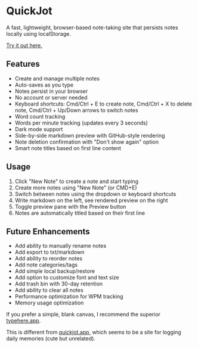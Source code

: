 # QuickJot

A fast, lightweight, browser-based note-taking site that persists notes locally using localStorage.

[Try it out here.](https://felipe-parodi.github.io/quickjot/)

## Features
- Create and manage multiple notes
- Auto-saves as you type
- Notes persist in your browser
- No account or server needed
- Keyboard shortcuts: Cmd/Ctrl + E to create note, Cmd/Ctrl + X to delete note, Cmd/Ctrl + Up/Down arrows to switch notes
- Word count tracking
- Words per minute tracking (updates every 3 seconds)
- Dark mode support
- Side-by-side markdown preview with GitHub-style rendering
- Note deletion confirmation with "Don't show again" option
- Smart note titles based on first line content

## Usage
1. Click "New Note" to create a note and start typing
2. Create more notes using "New Note" (or CMD+E)
3. Switch between notes using the dropdown or keyboard shortcuts
4. Write markdown on the left, see rendered preview on the right
5. Toggle preview pane with the Preview button
6. Notes are automatically titled based on their first line

## Future Enhancements
- Add ability to manually rename notes
- Add export to txt/markdown
- Add ability to reorder notes
- Add note categories/tags
- Add simple local backup/restore
- Add option to customize font and text size
- Add trash bin with 30-day retention
- Add ability to clear all notes
- Performance optimization for WPM tracking
- Memory usage optimization

If you prefer a simple, blank canvas, I recommend the superior [typehere.app](https://typehere.app/).

This is different from [quickjot.app](https://quickjot.app/), which seems to be a site for logging daily memories (cute but unrelated).
